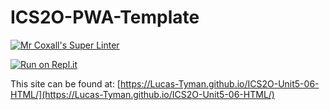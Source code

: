 # ICS2O-PWA-Template

[![Mr Coxall's Super Linter](https://github.com/Lucas-Tyman/ICS2O-Unit5-06-HTML/workflows/Mr%20Coxall's%20Super%20Linter/badge.svg)](https://github.com/Lucas-Tyman/ICS2O-Unit5-06-HTML/actions)

[![Run on Repl.it](https://repl.it/badge/github/Lucas-Tyman/ICS2O-Unit5-06-HTML)](https://repl.it/github/Lucas-Tyman/ICS2O-Unit5-06-HTML)

This site can be found at: [https://Lucas-Tyman.github.io/ICS2O-Unit5-06-HTML/](https://Lucas-Tyman.github.io/ICS2O-Unit5-06-HTML/)

